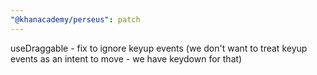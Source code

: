 ```yaml
---
"@khanacademy/perseus": patch
---
```


useDraggable - fix to ignore keyup events (we don't want to treat keyup events as an intent to move - we have keydown for that)
